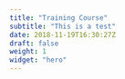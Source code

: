 ```yaml
---
title: "Training Course"
subtitle: "This is a test"
date: 2018-11-19T16:30:27Z
draft: false
weight: 1
widget: "hero"
---
```

